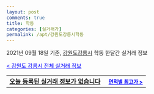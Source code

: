 ```yaml
---
layout: post
comments: true
title: 학동
categories: [실거래가]
permalink: /apt/강원도강릉시학동
---
```


2021년 09월 18일 기준, <a href="/apt/강원도강릉시">강원도강릉시</a> 학동 한달간 실거래 정보

<a style="color: blue;" href="/apt/강원도강릉시">< 강원도 강릉시 전체 실거래 정보</a>
<!---- start ---->
<table>
  <tr>
    <td colspan="4" style="font-weight: bold;"><a href="/apt/강원도강릉시학동{name_without_space}">오늘 등록된 실거래 정보가 없습니다</a> &nbsp;&nbsp;&nbsp; <a style="color: blue; font-size: smaller;" href="/apt/강원도강릉시학동{name_without_space}">면적별 최고가 ></a></td>
  </tr>
    
</table>
<!---- end ---->
    